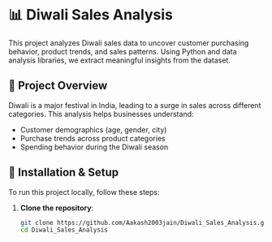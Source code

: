 # 📊 Diwali Sales Analysis

This project analyzes Diwali sales data to uncover customer purchasing behavior, product trends, and sales patterns. Using Python and data analysis libraries, we extract meaningful insights from the dataset.

## 📌 Project Overview
Diwali is a major festival in India, leading to a surge in sales across different categories. This analysis helps businesses understand:
- Customer demographics (age, gender, city)
- Purchase trends across product categories
- Spending behavior during the Diwali season

## 🔧 Installation & Setup
To run this project locally, follow these steps:

1. **Clone the repository**:
   ```sh
   git clone https://github.com/Aakash2003jain/Diwali_Sales_Analysis.git
   cd Diwali_Sales_Analysis
